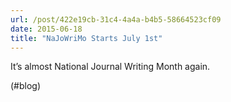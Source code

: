 ```yaml
---
url: /post/422e19cb-31c4-4a4a-b4b5-58664523cf09
date: 2015-06-18
title: "NaJoWriMo Starts July 1st"
---
```


It&#8217;s almost National Journal Writing Month again.



(#blog)